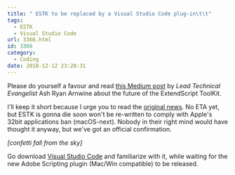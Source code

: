 ```yaml
---
title: " ESTK to be replaced by a Visual Studio Code plug-in\t\t"
tags:
  - ESTK
  - Visual Studio Code
url: 3366.html
id: 3366
category:
  - Coding
date: 2018-12-12 23:28:31
---
```


Please do yourself a favour and read [this Medium post](https://medium.com/adobetech/the-future-of-extendscript-development-a-vscode-plugin-2d8d0172a357) by _Lead Technical Evangelist_ Ash Ryan Arnwine about the future of the ExtendScript ToolKit.

I'll keep it short because I urge you to read the [original news](https://medium.com/adobetech/the-future-of-extendscript-development-a-vscode-plugin-2d8d0172a357). No ETA yet, but ESTK is gonna die soon won't be re-written to comply with Apple's 32bit applications ban (macOS-next). Nobody in their right mind would have thought it anyway, but we've got an official confirmation.

_\[confetti fall from the sky\]_

Go download [Visual Studio Code](https://code.visualstudio.com/) and familiarize with it, while waiting for the new Adobe Scripting plugin (Mac/Win compatible) to be released.